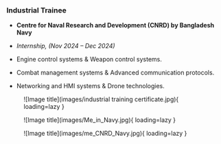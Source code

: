 
### **Industrial Trainee**

- **Centre for Naval Research and Development (CNRD) by Bangladesh Navy** 

- *Internship, (Nov 2024 – Dec 2024)*


- Engine control systems & Weapon control systems.

- Combat management systems & Advanced communication protocols.

- Networking and HMI systems & Drone technologies.


<figure markdown="span">
![Image title](images/industrial training certificate.jpg){ loading=lazy }
  <figcaption></figcaption>
</figure>


<figure markdown="span">
![Image title](images/Me_in_Navy.jpg){ loading=lazy }
  <figcaption></figcaption>
</figure>


<figure markdown="span">
![Image title](images/me_CNRD_Navy.jpg){ loading=lazy }
  <figcaption></figcaption>
</figure>

